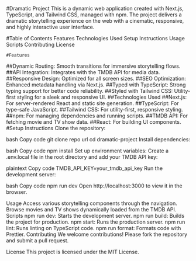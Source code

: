 #Dramatic Project
This is a dynamic web application created with Next.js, TypeScript, and Tailwind CSS, managed with npm. The project delivers a dramatic storytelling experience on the web with a cinematic, responsive, and highly interactive user interface.

#Table of Contents
Features
Technologies Used
Setup Instructions
Usage
Scripts
Contributing
License

    #Features
##Dynamic Routing: Smooth transitions for immersive storytelling flows.
##API Integration: Integrates with the TMDB API for media data.
##Responsive Design: Optimized for all screen sizes.
##SEO Optimization: Enhanced metadata handling via Next.js.
##Typed with TypeScript: Strong typing support for better code reliability.
##Styled with Tailwind CSS: Utility-first styling for a sleek and responsive UI.
##Technologies Used
##Next.js: For server-rendered React and static site generation.
##TypeScript: For type-safe JavaScript.
##Tailwind CSS: For utility-first, responsive styling.
##npm: For managing dependencies and running scripts.
##TMDB API: For fetching movie and TV show data.
##React: For building UI components.
#Setup Instructions
Clone the repository:

bash
Copy code
git clone repo url
cd dramatic-project
Install dependencies:

bash
Copy code
npm install
Set up environment variables: Create a .env.local file in the root directory and add your TMDB API key:

plaintext
Copy code
TMDB_API_KEY=your_tmdb_api_key
Run the development server:

bash
Copy code
npm run dev
Open http://localhost:3000 to view it in the browser.

Usage
Access various storytelling components through the navigation.
Browse movies and TV shows dynamically loaded from the TMDB API.
Scripts
npm run dev: Starts the development server.
npm run build: Builds the project for production.
npm start: Runs the production server.
npm run lint: Runs linting on TypeScript code.
npm run format: Formats code with Prettier.
Contributing
We welcome contributions! Please fork the repository and submit a pull request.

License
This project is licensed under the MIT License.

